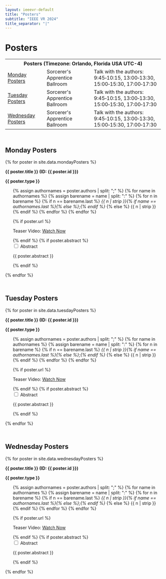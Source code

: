 ```yaml
---
layout: ieeevr-default
title: "Posters"
subtitle: "IEEE VR 2024"
title_separator: "|"
---
```


<h1>Posters</h1>
<div>
    <table class="styled-table">
        <tr>
            <th colspan="3">Posters (Timezone: Orlando, Florida USA UTC-4)</th>
        </tr>
        <tr>
            <td class="medLarge"><a href="#P1">Monday Posters</a></td>
            <td class="medLarge">Sorcerer's Apprentice Ballroom</td>
            <td class="medLarge">Talk with the authors:<br/>9:45&#8209;10:15, 13:00&#8209;13:30, 15:00&#8209;15:30, 17:00&#8209;17:30</td>
        </tr>
        <tr>
            <td class="medLarge"><a href="#P2">Tuesday Posters</a></td>
            <td class="medLarge">Sorcerer's Apprentice Ballroom</td>
            <td class="medLarge">Talk with the authors:<br/>9:45&#8209;10:15, 13:00&#8209;13:30, 15:00&#8209;15:30, 17:00&#8209;17:30</td>
        </tr>
        <tr>
            <td class="medLarge"><a href="#P3">Wednesday Posters</a></td>
            <td class="medLarge">Sorcerer's Apprentice Ballroom</td>
            <td class="medLarge">Talk with the authors:<br/>9:45&#8209;10:15, 13:00&#8209;13:30, 15:00&#8209;15:30, 17:00&#8209;17:30</td>
        </tr>
    </table>
</div>

<div>    
    <h2 id="P1" class="pink" style="padding-top:25px;">Monday Posters</h2>    
    {% for poster in site.data.mondayPosters %}
        <p>
            <strong>{{ poster.title }} (ID:&nbsp;{{ poster.id }})</strong>
            <p><strong>{{ poster.type }}</strong></p>
            <div style="margin-left: 25px;">
                <p class="small" >
                    {% assign authornames = poster.authors | split: ";" %}
                    {% for name in authornames %}
                        {% assign barename = name | split: ":" %}
                        {% for n in barename %}
                            {% if n == barename.last %}
                                <i>{{ n | strip }}{% if name == authornames.last %}{% else %};{% endif %}</i>
                            {% else %}                            
                                <span class="bold">{{ n | strip }}</span>
                            {% endif %}
                        {% endfor %} 
                    {% endfor %}
                </p>
                {% if poster.url %}
                    <p>Teaser Video: <a href="{{ poster.url }}" target="_blank">Watch Now</a></p>
                {% endif %}
                {% if poster.abstract %}
                    <div id="{{ poster.id }}" class="wrap-collabsible"> <input id="collapsibleabstract{{ poster.id }}" class="toggle" type="checkbox"> <label for="collapsibleabstract{{ poster.id }}" class="lbl-toggle">Abstract</label>
                        <div class="collapsible-content">
                            <div class="content-inner">
                                <p>{{ poster.abstract }}</p>
                            </div>
                        </div>
                    </div>   
                {% endif %}
            </div>
        </p>
    {% endfor %}
</div>
<div>
    <h2 id="P2" class="pink" style="padding-top:25px;">Tuesday Posters</h2>
    {% for poster in site.data.tuesdayPosters %}
        <p>
            <strong>{{ poster.title }} (ID:&nbsp;{{ poster.id }})</strong>
            <p><strong>{{ poster.type }}</strong></p>
            <div style="margin-left: 25px;">
                <p class="small" >
                    {% assign authornames = poster.authors | split: ";" %}
                    {% for name in authornames %}
                        {% assign barename = name | split: ":" %}
                        {% for n in barename %}
                            {% if n == barename.last %}
                                <i>{{ n | strip }}{% if name == authornames.last %}{% else %};{% endif %}</i>
                            {% else %}                            
                                <span class="bold">{{ n | strip }}</span>
                            {% endif %}
                        {% endfor %} 
                    {% endfor %}
                </p>
                {% if poster.url %}
                    <p>Teaser Video: <a href="{{ poster.url }}" target="_blank">Watch Now</a></p>
                {% endif %}
                {% if poster.abstract %}
                    <div id="{{ poster.id }}" class="wrap-collabsible"> <input id="collapsibleabstract{{ poster.id }}" class="toggle" type="checkbox"> <label for="collapsibleabstract{{ poster.id }}" class="lbl-toggle">Abstract</label>
                        <div class="collapsible-content">
                            <div class="content-inner">
                                <p>{{ poster.abstract }}</p>
                            </div>
                        </div>
                    </div>   
                {% endif %}
            </div>
        </p>
    {% endfor %}
</div>
<div>
    <h2 id="P3" class="pink" style="padding-top:25px;">Wednesday Posters</h2>
    {% for poster in site.data.wednesdayPosters %}
        <p>
             <strong>{{ poster.title }} (ID:&nbsp;{{ poster.id }})</strong>
            <p><strong>{{ poster.type }}</strong></p>
            <div style="margin-left: 25px;">
                <p class="small" >
                    {% assign authornames = poster.authors | split: ";" %}
                    {% for name in authornames %}
                        {% assign barename = name | split: ":" %}
                        {% for n in barename %}
                            {% if n == barename.last %}
                                <i>{{ n | strip }}{% if name == authornames.last %}{% else %};{% endif %}</i>
                            {% else %}                            
                                <span class="bold">{{ n | strip }}</span>
                            {% endif %}
                        {% endfor %} 
                    {% endfor %}
                </p>
                {% if poster.url %}
                    <p>Teaser Video: <a href="{{ poster.url }}" target="_blank">Watch Now</a></p>
                {% endif %}
                {% if poster.abstract %}
                    <div id="{{ poster.id }}" class="wrap-collabsible"> <input id="collapsibleabstract{{ poster.id }}" class="toggle" type="checkbox"> <label for="collapsibleabstract{{ poster.id }}" class="lbl-toggle">Abstract</label>
                        <div class="collapsible-content">
                            <div class="content-inner">
                                <p>{{ poster.abstract }}</p>
                            </div>
                        </div>
                    </div>   
                {% endif %}
            </div>
        </p> 
    {% endfor %}
</div>